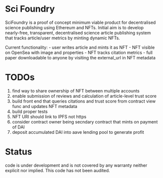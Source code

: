 # Sci Foundry
SciFoundry is a proof of concept minimum viable product for decentralised science publishing using Ethereum and NFTs.
Initial aim is to develop nearly-free, transparent, decentralised science article publishing system that tracks article/user metrics by minting dynamic NFTs.

Current functionality:
	- user writes article and mints it as NFT
	- NFT visible on OpenSea with image and properties
	- NFT tracks citation metrics
	- full paper downloadable to anyone by visiting the external_url in NFT metadata

# TODOs

1. find way to share ownership of NFT between multiple accounts
2. enable submission of reviews and calculation of article-level trust score
3. build front end that queries citations and trust score from contract view func and updates NFT metadata
4. build proper tests
5. NFT URI should link to IPFS not https
6. consider contract owner being secndary contract that mints on payment of DAI
7. deposit accumulated DAI into aave lending pool to generate profit


# Status
code is under development and is not covered by any warranty neither explicit nor implied. This code has not been audited.

